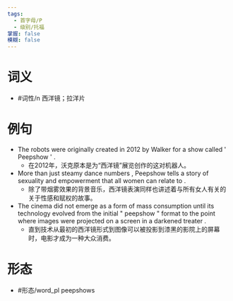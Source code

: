 ```yaml
---
tags:
  - 首字母/P
  - 级别/托福
掌握: false
模糊: false
---
```

# 词义
- #词性/n  西洋镜；拉洋片
# 例句
- The robots were originally created in 2012 by Walker for a show called ' Peepshow ' .
	- 在2012年，沃克原本是为“西洋镜”展览创作的这对机器人。
- More than just steamy dance numbers , Peepshow tells a story of sexuality and empowerment that all women can relate to .
	- 除了带烟雾效果的背景音乐，西洋镜表演同样也讲述着与所有女人有关的关于性感和赋权的故事。
- The cinema did not emerge as a form of mass consumption until its technology evolved from the initial " peepshow " format to the point where images were projected on a screen in a darkened treater .
	- 直到技术从最初的西洋镜形式到图像可以被投影到漆黑的影院上的屏幕时，电影才成为一种大众消费。
# 形态
- #形态/word_pl peepshows
